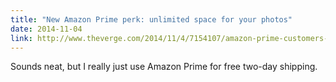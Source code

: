 ```yaml
---
title: "New Amazon Prime perk: unlimited space for your photos"
date: 2014-11-04
link: http://www.theverge.com/2014/11/4/7154107/amazon-prime-customers-now-get-unlimited-cloud-storage-for-photos
---
```

 Sounds neat, but I really just use Amazon Prime for free two-day shipping.
